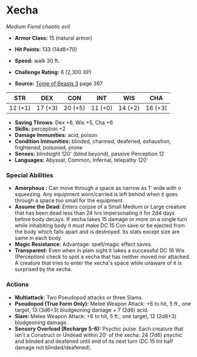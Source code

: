 # Xecha

*Medium* *Fiend* *chaotic evil*

- **Armor Class:** 15 (natural armor)
- **Hit Points:** 133 (14d8+70)
- **Speed:** walk 30 ft.

- **Challenge Rating:** 6 (2,300 XP)
- **Source:** [Tome of Beasts 3](https://koboldpress.com/kpstore/product/tome-of-beasts-3-for-5th-edition/) page 397

| STR | DEX | CON | INT | WIS | CHA |
| --- | --- | --- | --- | --- | --- |
| 12 (+1) | 17 (+3) | 20 (+5) | 11 (+0) | 14 (+2) | 16 (+3) |

- **Saving Throws**: Dex +6, Wis +5, Cha +6
- **Skills:** perception +2
- **Damage Immunities:** acid, poison
- **Condition Immunities:** blinded, charmed, deafened, exhaustion, frightened, poisoned, prone
- **Senses:** blindsight 120' (blind beyond), passive Perception 12
- **Languages:** Abyssal, Common, Infernal, telepathy 120'

### Special Abilities

- **Amorphous :** Can move through a space as narrow as 1' wide with o squeezing. Any equipment worn/carried is left behind when it goes through a space too small for the equipment.
- **Assume the Dead:** Enters corpse of a Small Medium or Large creature that has been dead less than 24 hrs impersonating it for 2d4 days before body decays. If xecha takes 15 damage or more on a single turn while inhabiting body it must make DC 15 Con save or be ejected from the body which falls apart and is destroyed. Its stats except size are same in each body.
- **Magic Resistance:** Advantage: spell/magic effect saves.
- **Transparent:** Even when in plain sight it takes a successful DC 16 Wis (Perception) check to spot a xecha that has neither moved nor attacked. A creature that tries to enter the xecha's space while unaware of it is surprised by the xecha.

### Actions

- **Multiattack:** Two Pseudopod attacks or three Slams.
- **Pseudopod (True Form Only):** Melee Weapon Attack: +6 to hit, 5 ft., one target, 13 (3d6+3) bludgeoning damage + 7 (2d6) acid.
- **Slam:** Melee Weapon Attack: +6 to hit, 5 ft., one target, 12 (2d8+3) bludgeoning damage.
- **Sensory Overload (Recharge 5-6):** Psychic pulse. Each creature that isn't a Construct or Undead within 20' of the xecha: 24 (7d6) psychic and blinded and deafened until end of its next turn (DC 15 Int half damage not blinded/deafened).


